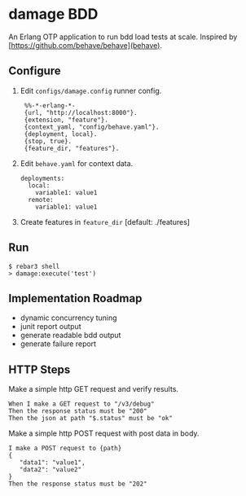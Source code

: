 damage BDD
==========

An Erlang OTP application to run bdd load tests at scale.
Inspired by [https://github.com/behave/behave](behave).

Configure
---------

1. Edit `configs/damage.config` runner config.

   ```
    %%-*-erlang-*- 
    {url, "http://localhost:8000"}.
    {extension, "feature"}.
    {context_yaml, "config/behave.yaml"}.
    {deployment, local}.
    {stop, true}.
    {feature_dir, "features"}.
   ```

2. Edit `behave.yaml` for context data.
   ```
   deployments:
     local:
       variable1: value1
     remote:
       variable1: value1
   ```
3. Create features in `feature_dir` [default: ./features]

Run
-----

    $ rebar3 shell
    > damage:execute('test')

Implementation Roadmap
----------------------

- dynamic concurrency tuning 
- junit report output
- generate readable bdd output
- generate failure report


HTTP Steps
---------

Make a simple http GET request and verify results.
```
When I make a GET request to "/v3/debug"
Then the response status must be "200"
Then the json at path "$.status" must be "ok"
```

Make a simple http POST request with post data in body.

```
I make a POST request to {path}
{
   "data1": "value1", 
   "data2": "value2"
}
Then the response status must be "202"
```
